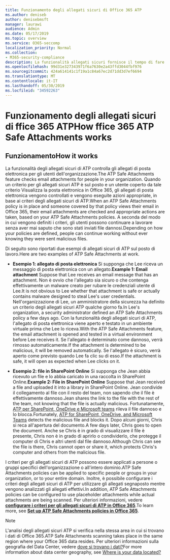 ```yaml
---
title: Funzionamento degli allegati sicuri di Office 365 ATP
ms.author: deniseb
author: denisebmsft
manager: laurawi
audience: Admin
ms.date: 05/17/2019
ms.topic: overview
ms.service: O365-seccomp
localization_priority: Normal
ms.collection:
- M365-security-compliance
description: La funzionalità allegati sicuri fornisce il tempo di fare clic sulla verifica degli allegati di posta elettronica. Utilizzo degli allegati sicuri per proteggere l'organizzazione da file dannosi che gli utenti inviano o ricevono tramite posta elettronica.
ms.openlocfilehash: 99d31e327343971f6a7630e2a43ffd3044fbf976
ms.sourcegitcommit: 424a614141c1f19a1c84a67ec2d71dd3d7ef6694
ms.translationtype: MT
ms.contentlocale: it-IT
ms.lasthandoff: 05/30/2019
ms.locfileid: "34592263"
---
```

# <a name="how-ffice-365-atp-safe-attachments-works"></a><span data-ttu-id="a5a58-104">Funzionamento degli allegati sicuri di ffice 365 ATP</span><span class="sxs-lookup"><span data-stu-id="a5a58-104">How ffice 365 ATP Safe Attachments works</span></span>

## <a name="how-it-works"></a><span data-ttu-id="a5a58-105">Funzionamento</span><span class="sxs-lookup"><span data-stu-id="a5a58-105">How it works</span></span>

<span data-ttu-id="a5a58-106">La funzionalità degli allegati sicuri di ATP controlla gli allegati di posta elettronica per gli utenti dell'organizzazione.</span><span class="sxs-lookup"><span data-stu-id="a5a58-106">The ATP Safe Attachments feature checks email attachments for people in your organization.</span></span> <span data-ttu-id="a5a58-107">Quando un criterio per gli allegati sicuri ATP è sul posto e un utente coperto da tale criterio Visualizza la posta elettronica in Office 365, gli allegati di posta elettronica vengono controllati e vengono eseguite azioni appropriate, in base ai criteri degli allegati sicuri di ATP.</span><span class="sxs-lookup"><span data-stu-id="a5a58-107">When an ATP Safe Attachments policy is in place and someone covered by that policy views their email in Office 365, their email attachments are checked and appropriate actions are taken, based on your ATP Safe Attachments policies.</span></span> <span data-ttu-id="a5a58-108">A seconda del modo in cui vengono definiti i criteri, gli utenti possono continuare a lavorare senza aver mai saputo che sono stati inviati file dannosi.</span><span class="sxs-lookup"><span data-stu-id="a5a58-108">Depending on how your policies are defined, people can continue working without ever knowing they were sent malicious files.</span></span>
  
<span data-ttu-id="a5a58-109">Di seguito sono riportati due esempi di allegati sicuri di ATP sul posto di lavoro.</span><span class="sxs-lookup"><span data-stu-id="a5a58-109">Here are two examples of ATP Safe Attachments at work.</span></span>
  
- <span data-ttu-id="a5a58-110">**Esempio 1: allegato di posta elettronica** Si supponga che Lee riceva un messaggio di posta elettronica con un allegato.</span><span class="sxs-lookup"><span data-stu-id="a5a58-110">**Example 1: Email attachment** Suppose that Lee receives an email message that has an attachment.</span></span> <span data-ttu-id="a5a58-111">Non è ovvio che l'allegato sia sicuro o che contenga effettivamente un malware creato per rubare le credenziali utente di Lee.</span><span class="sxs-lookup"><span data-stu-id="a5a58-111">It is not obvious to Lee whether that attachment is safe or actually contains malware designed to steal Lee's user credentials.</span></span> <span data-ttu-id="a5a58-112">Nell'organizzazione di Lee, un amministratore della sicurezza ha definito un criterio degli allegati sicuri ATP qualche giorno fa.</span><span class="sxs-lookup"><span data-stu-id="a5a58-112">In Lee's organization, a security administrator defined an ATP Safe Attachments policy a few days ago.</span></span> <span data-ttu-id="a5a58-113">Con la funzionalità degli allegati sicuri di ATP, l'allegato di posta elettronica viene aperto e testato in un ambiente virtuale prima che Lee lo riceva.</span><span class="sxs-lookup"><span data-stu-id="a5a58-113">With the ATP Safe Attachments feature, the email attachment is opened and tested in a virtual environment before Lee receives it.</span></span> <span data-ttu-id="a5a58-114">Se l'allegato è determinato come dannoso, verrà rimosso automaticamente.</span><span class="sxs-lookup"><span data-stu-id="a5a58-114">If the attachment is determined to be malicious, it will be removed automatically.</span></span> <span data-ttu-id="a5a58-115">Se l'allegato è sicuro, verrà aperto come previsto quando Lee fa clic su di esso.</span><span class="sxs-lookup"><span data-stu-id="a5a58-115">If the attachment is safe, it will open as expected when Lee clicks on it.</span></span>

- <span data-ttu-id="a5a58-116">**Esempio 2: file in SharePoint Online** Si supponga che Jean abbia ricevuto un file e lo abbia caricato in una raccolta in SharePoint Online.</span><span class="sxs-lookup"><span data-stu-id="a5a58-116">**Example 2: File in SharePoint Online** Suppose that Jean received a file and uploaded it into a library in SharePoint Online.</span></span> <span data-ttu-id="a5a58-117">Jean condivide il collegamento al file con il resto del team, non sapendo che il file è effettivamente dannoso.</span><span class="sxs-lookup"><span data-stu-id="a5a58-117">Jean shares the link to the file with the rest of the team, not knowing that the file is actually malicious.</span></span> <span data-ttu-id="a5a58-118">Fortunatamente, [ATP per SharePoint, OneDrive e Microsoft teams](atp-for-spo-odb-and-teams.md) rileva il file dannoso e lo blocca.</span><span class="sxs-lookup"><span data-stu-id="a5a58-118">Fortunately, [ATP for SharePoint, OneDrive, and Microsoft Teams](atp-for-spo-odb-and-teams.md) detects the malicious file and blocks it.</span></span> <span data-ttu-id="a5a58-119">Dopo alcuni giorni, Chris si reca all'apertura del documento.</span><span class="sxs-lookup"><span data-stu-id="a5a58-119">A few days later, Chris goes to open the document.</span></span> <span data-ttu-id="a5a58-120">Anche se Chris è in grado di visualizzare il file è presente, Chris non è in grado di aprirlo o condividerlo, che protegge il computer di Chris e altri utenti dal file dannoso.</span><span class="sxs-lookup"><span data-stu-id="a5a58-120">Although Chris can see the file is there, Chris cannot open or share it, which protects Chris's computer and others from the malicious file.</span></span>

<span data-ttu-id="a5a58-121">I criteri per gli allegati sicuri di ATP possono essere applicati a persone o gruppi specifici dell'organizzazione o all'intero dominio.</span><span class="sxs-lookup"><span data-stu-id="a5a58-121">ATP Safe Attachments policies can be applied to specific people or groups in your organization, or to your entire domain.</span></span> <span data-ttu-id="a5a58-122">Inoltre, è possibile configurare i criteri degli allegati sicuri di ATP per utilizzare gli allegati segnaposto mentre vengono analizzati gli allegati effettivi.</span><span class="sxs-lookup"><span data-stu-id="a5a58-122">In addition, ATP Safe Attachments policies can be configured to use placeholder attachments while actual attachments are being scanned.</span></span> <span data-ttu-id="a5a58-123">Per ulteriori informazioni, vedere **[configurare i criteri per gli allegati sicuri di ATP in Office 365](set-up-atp-safe-attachments-policies.md)**.</span><span class="sxs-lookup"><span data-stu-id="a5a58-123">To learn more, see **[Set up ATP Safe Attachments policies in Office 365](set-up-atp-safe-attachments-policies.md)**.</span></span>

> [!NOTE]
> <span data-ttu-id="a5a58-124">L'analisi degli allegati sicuri ATP si verifica nella stessa area in cui si trovano i dati di Office 365.</span><span class="sxs-lookup"><span data-stu-id="a5a58-124">ATP Safe Attachments scanning takes place in the same region where your Office 365 data resides.</span></span> <span data-ttu-id="a5a58-125">Per ulteriori informazioni sulla geografia del Data Center, vedere [dove si trovano i dati?](https://products.office.com/where-is-your-data-located?geo=All)</span><span class="sxs-lookup"><span data-stu-id="a5a58-125">For more information about data center geography, see [Where is your data located?](https://products.office.com/where-is-your-data-located?geo=All)</span></span> 

